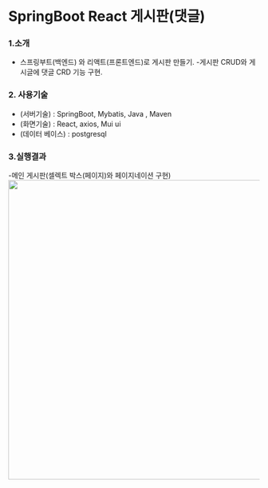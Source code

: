 # SpringBoot React 게시판(댓글)
### 1.소개
   - 스프링부트(백엔드) 와 리액트(프론트엔드)로 게시판 만들기.
   -게시판 CRUD와 게시글에 댓글 CRD 기능 구현.
   
### 2. 사용기술
  * (서버기술) : SpringBoot, Mybatis, Java , Maven
  * (화면기술) : React, axios, Mui ui
  * (데이터 베이스) : postgresql
  
### 3.실행결과

-메인 게시판(셀렉트 박스(페이지)와 페이지네이션 구현)
<img width="900px" height="600px" src="C:\Users\pinks\OneDrive\바탕 화면\Mainpagination.gif">




